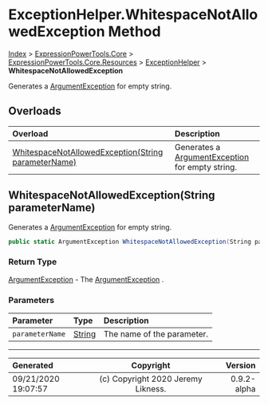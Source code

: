 ﻿# ExceptionHelper.WhitespaceNotAllowedException Method

[Index](../index.md) > [ExpressionPowerTools.Core](ExpressionPowerTools.Core.a.md) > [ExpressionPowerTools.Core.Resources](ExpressionPowerTools.Core.Resources.n.md) > [ExceptionHelper](ExpressionPowerTools.Core.Resources.ExceptionHelper.cs.md) > **WhitespaceNotAllowedException**

Generates a [ArgumentException](https://docs.microsoft.com/dotnet/api/system.argumentexception) for empty string.

## Overloads

| Overload | Description |
| :-- | :-- |
| [WhitespaceNotAllowedException(String parameterName)](#whitespacenotallowedexceptionstring-parametername) | Generates a [ArgumentException](https://docs.microsoft.com/dotnet/api/system.argumentexception) for empty string. |
## WhitespaceNotAllowedException(String parameterName)

Generates a [ArgumentException](https://docs.microsoft.com/dotnet/api/system.argumentexception) for empty string.

```csharp
public static ArgumentException WhitespaceNotAllowedException(String parameterName)
```

### Return Type

 [ArgumentException](https://docs.microsoft.com/dotnet/api/system.argumentexception)  - The [ArgumentException](https://docs.microsoft.com/dotnet/api/system.argumentexception) .

### Parameters

| Parameter | Type | Description |
| :-- | :-- | :-- |
| `parameterName` | [String](https://docs.microsoft.com/dotnet/api/system.string) | The name of the parameter. |



---

| Generated | Copyright | Version |
| :-- | :-: | --: |
| 09/21/2020 19:07:57 | (c) Copyright 2020 Jeremy Likness. | 0.9.2-alpha |
